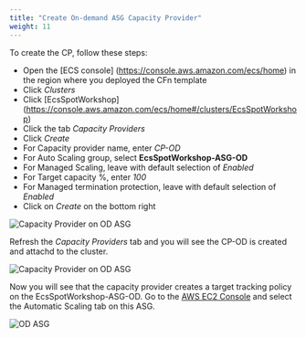 ```yaml
---
title: "Create On-demand ASG Capacity Provider"
weight: 11
---
```


To create the CP, follow these steps:

* Open the [ECS console] (https://console.aws.amazon.com/ecs/home) in the region where you deployed the CFn template
* Click *Clusters*
* Click [EcsSpotWorkshop] (https://console.aws.amazon.com/ecs/home#/clusters/EcsSpotWorkshop)
* Click the tab *Capacity Providers*
* Click *Create*
* For Capacity provider name, enter *CP-OD*
* For Auto Scaling group, select **EcsSpotWorkshop-ASG-OD**
* For Managed Scaling, leave with default selection of *Enabled*
* For Target capacity %, enter *100*
* For Managed termination protection, leave with default selection of *Enabled*
* Click on *Create* on the bottom right 

![Capacity Provider on OD ASG](/images/ecs-spot-capacity-providers/CP_OD.png)

Refresh the *Capacity Providers* tab and you will see the CP-OD is created and attachd to the cluster.

![Capacity Provider on OD ASG](/images/ecs-spot-capacity-providers/CP-OD.png)

Now you will see that the capacity provider creates a target tracking policy on the EcsSpotWorkshop-ASG-OD. 
Go to the [AWS EC2 Console](https://console.aws.amazon.com/ec2autoscaling/home?#/details/EcsSpotWorkshop-ASG-OD?view=scaling) and select the Automatic Scaling tab on this ASG.

![OD ASG](/images/ecs-spot-capacity-providers/asg_od_with_cp_view_1.png)